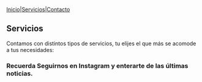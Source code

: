 [Inicio](https://tucasainspecciona.github.io)|[Servicios](https://tucasainspecciona.github.io/servicios.md)|[Contacto](https://tucasainspecciona.github.io/nav/contacto.md)

## Servicios
Contamos con distintos tipos de servicios, tu elijes el que más se acomode a tus necesidades:

### Recuerda Seguirnos en Instagram y enterarte de las últimas noticias.
